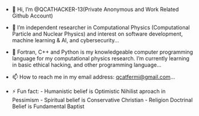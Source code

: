 - 👋 Hi, I’m @QCATHACKER-13(Private Anonymous and Work Related Github Account)

- 👀 I’m independent researcher in Computational Physics (Computational Particle and Nuclear Physics) and interest on software development, machine learning & AI, and cybersecurity...

- 🌱 Fortran, C++ and Python is my knowledgeable computer programming language for my computational physics research. I’m currently learning in basic ethical hacking, and other programming language...

- 📫 How to reach me in my email address: qcatfermi@gmail.com...
- ⚡ Fun fact:
          - Humanistic belief is Optimistic Nihilist aproach in Pessimism
          - Spiritual belief is Conservative Christian
          - Religion Doctrinal Belief is Fundamental Baptist

<!---- 💞️ I’m looking to work and collaborate on a small group of researchers, programmers or software developers, and looking job opportunity in tech company...--->

<!---
QCATHACKER-13/QCATHACKER-13 is a ✨ special ✨ repository because its `README.md` (this file) appears on your GitHub profile.
You can click the Preview link to take a look at your changes.
--->
